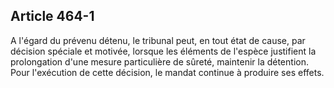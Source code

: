 Article 464-1
----
A l'égard du prévenu détenu, le tribunal peut, en tout état de cause, par
décision spéciale et motivée, lorsque les éléments de l'espèce justifient la
prolongation d'une mesure particulière de sûreté, maintenir la détention. Pour
l'exécution de cette décision, le mandat continue à produire ses effets.
